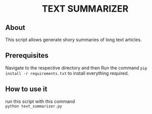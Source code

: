 <center><h1><b> TEXT SUMMARIZER </b></h1></center>



## About 
This script allows generate shory summaries of long text articles.

## Prerequisites
Navigate to the respective directory and then Run the command `pip install -r requirements.txt` to install everything required.

## How to use it
run this script with this command <br>
`python text_summarizer.py`
